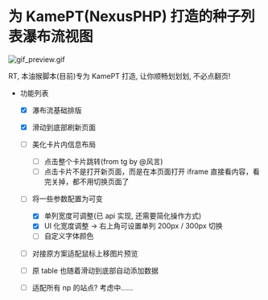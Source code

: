 # 为 KamePT(NexusPHP) 打造的种子列表瀑布流视图

![gif_preview.gif](https://github.com/KesaubeEire/PT_TorrentList_Masonry/blob/main/preview/gif_preview.gif?raw=true)

RT, 本油猴脚本(目前)专为 KamePT 打造, 让你顺畅划划划, 不必点翻页!

<!-- ![gif_preview.gif](./preview/gif_preview.gif) -->

- 功能列表

  - [x] 瀑布流基础排版
  - [x] 滑动到底部刷新页面
  - [ ] 美化卡片内信息布局

      - [ ] 点击整个卡片跳转(from tg by @风言)
      - [ ] 点击卡片不是打开新页面，而是在本页面打开 iframe 直接看内容，看完关掉，都不用切换页面了

  - [ ] 将一些参数配置为可变

      - [x] 单列宽度可调整(已 api 实现, 还需要简化操作方式)
      - [x] UI 化宽度调整 -> 右上角可设置单列 200px / 300px 切换
      - [ ] 自定义字体颜色

  - [ ] 对接原方案适配鼠标上移图片预览
  - [ ] 原 table 也随着滑动到底部自动添加数据
  - [ ] 适配所有 np 的站点? 考虑中......
